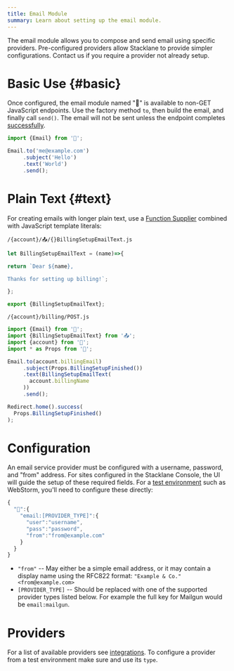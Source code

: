 ```yaml
---
title: Email Module
summary: Learn about setting up the email module.
---
```


The email module allows you to compose and send email using specific providers.
Pre-configured providers allow Stacklane to provide simpler configurations.
Contact us if you require a provider not already setup.

# Basic Use {#basic}

Once configured, the email module named "📧" is available to non-GET JavaScript endpoints.
Use the factory method `to`, then build the email, and finally call `send()`.
The email will not be sent unless the endpoint completes
[successfully](/🗄/Article/endpoints/js.md#response).

```javascript
import {Email} from '📧';

Email.to('me@example.com')
     .subject('Hello')
     .text('World')
     .send();
```

# Plain Text {#text}

For creating emails with longer plain text,
use a [Function Supplier](/🗄/Article/scripting/suppliers.md) combined with JavaScript template literals:

```file-name
/{account}/📤/{}BillingSetupEmailText.js
```
```javascript
let BillingSetupEmailText = (name)=>{

return `Dear ${name},

Thanks for setting up billing!`;

};

export {BillingSetupEmailText};
```

```file-name
/{account}/billing/POST.js
```
```javascript
import {Email} from '📧';
import {BillingSetupEmailText} from '📤';
import {account} from '🔗';
import * as Props from '🎨';

Email.to(account.billingEmail)
     .subject(Props.BillingSetupFinished())
     .text(BillingSetupEmailText(
       account.billingName
     ))
     .send();

Redirect.home().success(
  Props.BillingSetupFinished()
);
```

# Configuration

An email service provider must be configured with a username, password, and "from" address.
For sites configured in the Stacklane Console, the UI will guide the setup of these required fields.
For a [test environment](/🗄/Article/dev/credentials.md) such as WebStorm, you'll need to configure these directly:

```javascript
{
  "🔑":{
    "email:[PROVIDER_TYPE]":{
      "user":"username",
      "pass":"password",
      "from":"from@example.com"
    }
  }
}
```

- `"from"` -- May either be a simple email address, or it may contain a display name
using the RFC822 format: `"Example & Co." <from@example.com>`
- `[PROVIDER_TYPE]` -- Should be replaced with one of the supported provider types listed below.
For example the full key for Mailgun would be `email:mailgun`.

# Providers

For a list of available providers see [integrations](/integrations#email).
To configure a provider from a test environment make sure and use its `type`.

